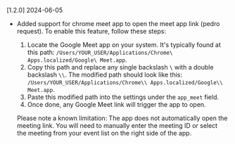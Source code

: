 [1.2.0] 2024-06-05
- Added support for chrome meet app to open the meet app link (pedro request).
    To enable this feature, follow these steps:
    1. Locate the Google Meet app on your system. It's typically found at this path: `/Users/YOUR_USER/Applications/Chrome\ Apps.localized/Google\ Meet.app`.
    2. Copy this path and replace any single backslash `\` with a double backslash `\\`. The modified path should look like this: `/Users/YOUR_USER/Applications/Chrome\\ Apps.localized/Google\\ Meet.app`.
    3. Paste this modified path into the settings under the `app_meet` field.
    4. Once done, any Google Meet link will trigger the app to open.

    Please note a known limitation: The app does not automatically open the meeting link. You will need to manually enter the meeting ID or select the meeting from your event list on the right side of the app.
